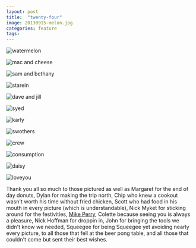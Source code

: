 ```yaml
---
layout: post
title:  "twenty-four"
image: 20130915-melon.jpg
categories: feature
tags:
---
```


![watermelon][1]

![mac and cheese][2]

![sam and bethany][3]

![starein][4]

![dave and jill][5]

![syed][6]

![karly][7]

![swothers][8]

![crew][9]

![consumption][10]

![daisy][11]

![loveyou][12]

Thank you all so much to those pictured as well as Margaret for the end of day donuts, Dylan for making the trip north, Chip who knew a cookout wasn't worth his time without fried chicken, Scott who had food in his mouth in every picture (which is understandable), Nick Myket for sticking around for the festivities, [Mike Perry](/images/20130915-terry.gif), Colette because seeing you is always a pleasure, Nick Hoffman for droppin in, John for bringing the tools we didn't know we needed, Squeegee for being Squeegee yet avoiding nearly every picture, to all those that fell at the beer pong table, and all those that couldn't come but sent their best wishes.


[1]: /images/20130915-melon.jpg "no seeds"
[2]: /images/20130915-macandcheese.jpg "cheesin'"
[3]: /images/20130915-samanthany.jpg "<3"
[4]: /images/20130915-starein.gif "caught blake starin'"
[5]: /images/20130915-davejill.jpg "I agree dave!"
[6]: /images/20130915-syed.gif "majestic"
[7]: /images/20130915-karly.jpg "so mysterious"
[8]: /images/20130915-swothers.gif "wait for it"
[9]: /images/20130915-crew.jpg "manny scared"
[10]: /images/20130915-consumption.gif "slow down tj"
[11]: /images/20130915-daisy.jpg "hey daisy"
[12]: /images/20130915-loveyou.gif "love you all like these baby pickles.  oops."
